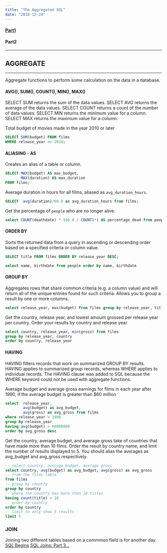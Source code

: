```yaml
---
title: "The Aggregated SQL"
date: "2018-12-24"
---
```

#### [Part1](SQL-Begins.md)
#### Part2
---

## AGGREGATE
---

Aggregate functions to perform some calculation on the data in a database.

#### AVG(), SUM(), COUNT(), MIN(), MAX()
SELECT SUM returns the sum of the data values.
SELECT AVG returns the average of the data values.
SELECT COUNT returns a count of the number of data values.
SELECT MIN returns the minimum value for a column.
SELECT MAX returns the maximum value for a column.


Total budget of movies made in the year 2010 or later
```sql
SELECT SUM(budget) FROM films
WHERE release_year >= 2010;
```

#### ALIASING - AS
Creates an alias of a table or column.

```sql
SELECT MAX(budget) AS max_budget,
       MAX(duration) AS max_duration
FROM films;
```


Average duration in hours for all films, aliased as `avg_duration_hours`.
```sql
SELECT  avg(duration)/60.0 as avg_duration_hours from films;
```

Get the percentage of `people` who are no longer alive. 
```sql
select COUNT(deathdate) * 100.0 / COUNT(*) AS percentage_dead from people;
```


#### ORDER BY
Sorts the returned data from a query in ascending or descending order based on a specified criteria or column value.

```sql
SELECT title FROM films ORDER BY release_year DESC;

select name, birthdate from people order by name, birthdate
```

#### GROUP BY
Aggregates rows that share common criteria (e.g. a column value) and will return all of the unique entries found for such criteria. Allows you to group a result by one or more columns.

```sql
select release_year, max(budget) from films group by release_year, title
```

Get the country, release year, and lowest amount grossed per release year per country. Order your results by country and release year
```sql
select country, release_year, min(gross) from films 
group by release_year, country 
order by country, release_year
```

#### HAVING 
HAVING filters records that work on summarized GROUP BY results. HAVING applies to summarized group records, whereas WHERE applies to individual records. The HAVING clause was added to SQL because the WHERE keyword could not be used with aggregate functions.

Average budget and average gross earnings for films in each year after 1990, if the average budget is greater than $60 million
```sql
select  release_year, 
        avg(budget) as avg_budget,
        avg(gross) as avg_gross from films 
where release_year > 1990 
group by release_year
having avg(budget) > 60000000
order by avg_gross desc
```

Get the country, average budget, and average gross take of countries that have made more than 10 films. Order the result by country name, and limit the number of results displayed to 5. You should alias the averages as avg_budget and avg_gross respectively.
```sql
-- select country, average budget, average gross
select country, avg(budget) as avg_budget, avg(gross) as avg_gross
-- from the films table
from films
-- group by country 
group by country
-- where the country has more than 10 titles
having count(title) > 10
-- order by country
order by country
-- limit to only show 5 results
limit 5
```

### JOIN
Joining two different tables based on a commmon field is for another day.
[SQL Begins](SQL-Begins.md) 
[SQL Joins: Part 3...]()